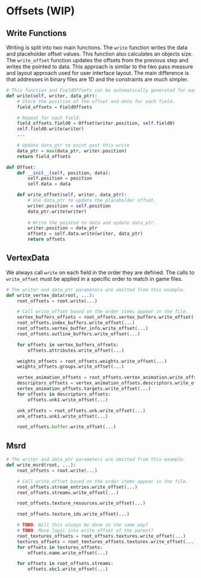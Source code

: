 # Offsets (WIP)
## Write Functions
Writing is split into two main functions. The `write` function writes the data and placeholder offset values. This function also calculates an objects size. The `write_offset` function updates the offsets from the previous step and writes the pointed to data. This approach is similar to the two pass measure and layout approach used for user interface layout. The main difference is that addresses in binary files are 1D and the constraints are much simpler.

```python
# This function and FieldOffsets can be automatically generated for each type.
def write(self, writer, data_ptr):
    # Store the position of the offset and data for each field.
    field_offsets = FieldOffsets

    # Repeat for each field.
    field_offsets.field0 = Offset(writer.position, self.field0)
    self.field0.write(writer)
    ...

    # Update data_ptr to point past this write
    data_ptr = max(data_ptr, writer.position)
    return field_offsets

def Offset:
    def __init__(self, position, data):
        self.position = position
        self.data = data

    def write_offset(self, writer, data_ptr):
        # Use data_ptr to update the placeholder offset.
        writer.position = self.position
        data_ptr.write(writer)
    
        # Write the pointed to data and update data_ptr.
        writer.position = data_ptr
        offsets = self.data.write(writer, data_ptr)
        return offsets
```

## VertexData
We always call `write` on each field in the order they are defined.
The calls to `write_offset` must be applied in a specific order to match in game files.

```python
# The writer and data_ptr parameters are omitted from this example.
def write_vertex_data(root, ...):
    root_offsets = root.write(...)

    # Call write_offset based on the order items appear in the file.
    vertex_buffers_offsets = root_offsets.vertex_buffers.write_offset(...)
    root_offsets.index_buffers.write_offset(...)
    root_offsets.vertex_buffer_info.write_offset(...)
    root_offsets.outline_buffers.write_offset(...)

    for offsets in vertex_buffers_offsets:
        offsets.attributes.write_offset(...)

    weights_offsets = root_offsets.weights.write_offset(...)
    weights_offsets.groups.write_offset(...)

    vertex_animation_offsets = root_offsets.vertex_animation.write_offset(...)
    descriptors_offsets = vertex_animation_offsets.descriptors.write_offset(...)
    vertex_animation_offsets.targets.write_offset(...)
    for offsets in descriptors_offsets:
        offsets.unk1.write_offset(...)

    unk_offsets = root_offsets.unk.write_offset(...)
    unk_offsets.unk1.write_offset(...)

    root_offsets.buffer.write_offset(...)
```

## Msrd
```python
# The writer and data_ptr parameters are omitted from this example.
def write_msrd(root, ...):
    root_offsets = root.write(...)

    # Call write_offset based on the order items appear in the file.
    root_offsets.stream_entries.write_offset(...)
    root_offsets.streams.write_offset(...)

    root_offsets.texture_resources.write_offset(...)

    root_offsets.texture_ids.write_offset(...)

    # TODO: Will this always be done in the same way?
    # TODO: Move logic into write_offset of the parent?
    root_textures_offsets = root_offsets.textures.write_offset(...)
    textures_offsets = root_textures_offsets.textures.write_offset(...)
    for offsets in textures_offsets:
        offsets.name.write_offset(...)

    for offsets in root_offsets.streams:
        offsets.xbc1.write_offset(...)
```
